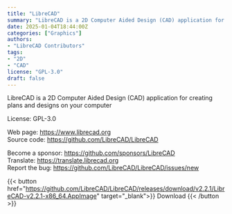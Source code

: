 ```yaml
---
title: "LibreCAD"
summary: "LibreCAD is a 2D Computer Aided Design (CAD) application for creating plans and designs on your computer"
date: 2025-01-04T18:44:00Z
categories: ["Graphics"]
authors:
- "LibreCAD Contributors"
tags: 
- "2D"
- "CAD"
license: "GPL-3.0"
draft: false
---
```


LibreCAD is a 2D Computer Aided Design (CAD) application for creating plans and designs on your computer

License: GPL-3.0

Web page: <https://www.librecad.org>  
Source code: <https://github.com/LibreCAD/LibreCAD>

Become a sponsor: <https://github.com/sponsors/LibreCAD>  
Translate: <https://translate.librecad.org>  
Report the bug: <https://github.com/LibreCAD/LibreCAD/issues/new>  

{{< button href="https://github.com/LibreCAD/LibreCAD/releases/download/v2.2.1/LibreCAD-v2.2.1-x86_64.AppImage" target="_blank">}}
Download
{{< /button >}}